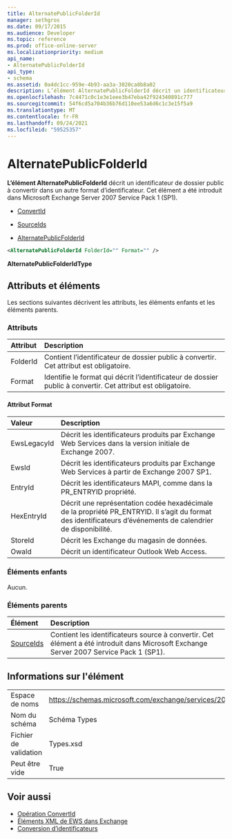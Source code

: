 ```yaml
---
title: AlternatePublicFolderId
manager: sethgros
ms.date: 09/17/2015
ms.audience: Developer
ms.topic: reference
ms.prod: office-online-server
ms.localizationpriority: medium
api_name:
- AlternatePublicFolderId
api_type:
- schema
ms.assetid: 0a4dc1cc-959e-4b93-aa3a-3020ca8b8a02
description: L’élément AlternatePublicFolderId décrit un identificateur de dossier public à convertir dans un autre format d’identificateur. Cet élément a été introduit dans Microsoft Exchange Server 2007 Service Pack 1 (SP1).
ms.openlocfilehash: 7c4471c0c1e3e1eee3b47eba42f924340891c777
ms.sourcegitcommit: 54f6cd5a704b36b76d110ee53a6d6c1c3e15f5a9
ms.translationtype: MT
ms.contentlocale: fr-FR
ms.lasthandoff: 09/24/2021
ms.locfileid: "59525357"
---
```

# <a name="alternatepublicfolderid"></a>AlternatePublicFolderId

**L’élément AlternatePublicFolderId** décrit un identificateur de dossier public à convertir dans un autre format d’identificateur. Cet élément a été introduit dans Microsoft Exchange Server 2007 Service Pack 1 (SP1). 
  
- [ConvertId](convertid.md)
  
- [SourceIds](sourceids.md)
  
- [AlternatePublicFolderId](alternatepublicfolderid.md)
  
```xml
<AlternatePublicFolderId FolderId="" Format="" />
```

 **AlternatePublicFolderIdType**
## <a name="attributes-and-elements"></a>Attributs et éléments

Les sections suivantes décrivent les attributs, les éléments enfants et les éléments parents.
  
### <a name="attributes"></a>Attributs

|**Attribut**|**Description**|
|:-----|:-----|
|FolderId  <br/> |Contient l’identificateur de dossier public à convertir. Cet attribut est obligatoire.  <br/> |
|Format  <br/> |Identifie le format qui décrit l’identificateur de dossier public à convertir. Cet attribut est obligatoire.  <br/> |
   
#### <a name="format-attribute"></a>Attribut Format

|**Valeur**|**Description**|
|:-----|:-----|
|EwsLegacyId  <br/> |Décrit les identificateurs produits par Exchange Web Services dans la version initiale de Exchange 2007.  <br/> |
|EwsId  <br/> |Décrit les identificateurs produits par Exchange Web Services à partir de Exchange 2007 SP1.  <br/> |
|EntryId  <br/> |Décrit les identificateurs MAPI, comme dans la PR_ENTRYID propriété.  <br/> |
|HexEntryId  <br/> |Décrit une représentation codée hexadécimale de la propriété PR_ENTRYID. Il s’agit du format des identificateurs d’événements de calendrier de disponibilité.  <br/> |
|StoreId  <br/> |Décrit les Exchange du magasin de données.  <br/> |
|OwaId  <br/> |Décrit un identificateur Outlook Web Access.  <br/> |
   
### <a name="child-elements"></a>Éléments enfants

Aucun.
  
### <a name="parent-elements"></a>Éléments parents

|**Élément**|**Description**|
|:-----|:-----|
|[SourceIds](sourceids.md) <br/> |Contient les identificateurs source à convertir. Cet élément a été introduit dans Microsoft Exchange Server 2007 Service Pack 1 (SP1).  <br/> |
   
## <a name="element-information"></a>Informations sur l'élément

|||
|:-----|:-----|
|Espace de noms  <br/> |https://schemas.microsoft.com/exchange/services/2006/types  <br/> |
|Nom du schéma  <br/> |Schéma Types  <br/> |
|Fichier de validation  <br/> |Types.xsd  <br/> |
|Peut être vide  <br/> |True  <br/> |
   
## <a name="see-also"></a>Voir aussi

- [Opération ConvertId](convertid-operation.md)
- [Éléments XML de EWS dans Exchange](ews-xml-elements-in-exchange.md)
- [Conversion d’identificateurs](https://msdn.microsoft.com/library/a5391746-b6ef-4f48-8fc8-8255258651aa%28Office.15%29.aspx)

